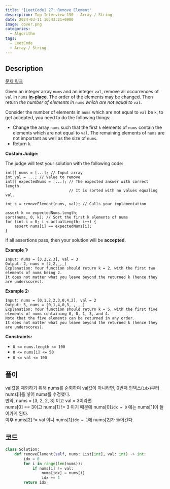```yaml
---
title: "[LeetCode] 27. Remove Element"
description: Top Interview 150 - Array / String
date: 2024-03-11 16:43:21+0900
image: cover.png
categories:
  - Algorithm
tags:
  - LeetCode
  - Array / String
---
```


## Description

[문제 링크](https://leetcode.com/problems/remove-element/description/?envType=study-plan-v2&envId=top-interview-150)

Given an integer array `nums` and an integer `val`, remove all occurrences of
`val` in `nums` [**in-place**](https://en.wikipedia.org/wiki/In-place_algorithm). The order of the elements may be changed. Then return
_the number of elements in_ `nums` _which are not equal to_ `val`.

Consider the number of elements in `nums` which are not equal to `val` be
`k`, to get accepted, you need to do the following things:

- Change the array `nums` such that the first `k` elements of `nums`
  contain the elements which are not equal to `val`. The remaining elements of
  `nums` are not important as well as the size of `nums`.
- Return `k`.

**Custom Judge:**

The judge will test your solution with the following code:

```
int[] nums = [...]; // Input array
int val = ...; // Value to remove
int[] expectedNums = [...]; // The expected answer with correct length.
                            // It is sorted with no values equaling val.

int k = removeElement(nums, val); // Calls your implementation

assert k == expectedNums.length;
sort(nums, 0, k); // Sort the first k elements of nums
for (int i = 0; i < actualLength; i++) {
    assert nums[i] == expectedNums[i];
}

```

If all assertions pass, then your solution will be **accepted**.

**Example 1:**

```
Input: nums = [3,2,2,3], val = 3
Output: 2, nums = [2,2,_,_]
Explanation: Your function should return k = 2, with the first two elements of nums being 2.
It does not matter what you leave beyond the returned k (hence they are underscores).

```

**Example 2:**

```
Input: nums = [0,1,2,2,3,0,4,2], val = 2
Output: 5, nums = [0,1,4,0,3,_,_,_]
Explanation: Your function should return k = 5, with the first five elements of nums containing 0, 0, 1, 3, and 4.
Note that the five elements can be returned in any order.
It does not matter what you leave beyond the returned k (hence they are underscores).

```

**Constraints:**

- `0 <= nums.length <= 100`
- `0 <= nums[i] <= 50`
- `0 <= val <= 100`

## 풀이

val값을 제외하기 위해 nums를 순회하며 val값이 아니라면, 0번째 인덱스(`idx`)부터 nums[i]를 넣어 nums를 수정했다.  
만약, nums = [3, 2, 2, 3] 이고 val = 3이라면  
nums[0] == 3이고 nums[1] != 3 이기 때문에 nums[0]`idx = 0` 에는 nums[1]이 들어가게 된다.  
이후 nums[2] != val 이니 nums[1]`idx = 1`에 nums[2]가 들어간다.

## 코드

```python
class Solution:
    def removeElement(self, nums: List[int], val: int) -> int:
        idx = 0
        for i in range(len(nums)):
            if nums[i] != val:
                nums[idx] = nums[i]
                idx += 1
        return idx

```
